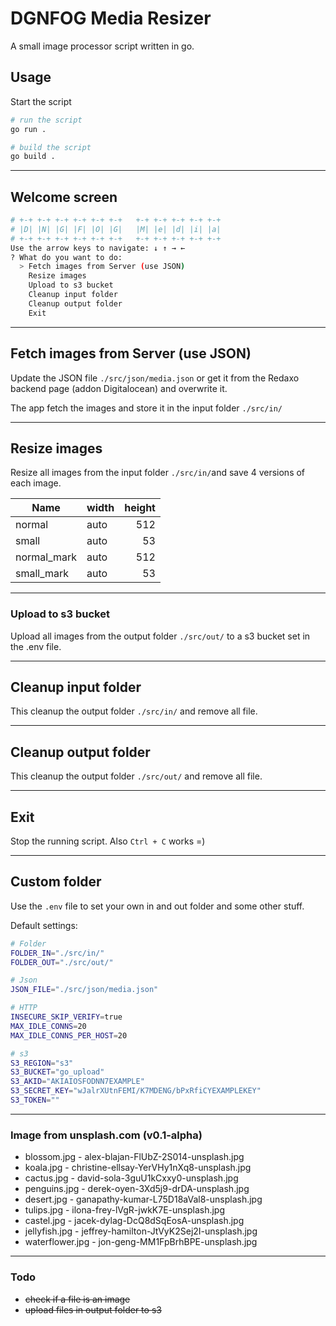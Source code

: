 # DGNFOG Media Resizer

A small image processor script written in go.

## Usage

Start the script
```bash
# run the script
go run .

# build the script
go build .
```

---
## Welcome screen
```bash
# +-+ +-+ +-+ +-+ +-+ +-+   +-+ +-+ +-+ +-+ +-+
# |D| |N| |G| |F| |O| |G|   |M| |e| |d| |i| |a|
# +-+ +-+ +-+ +-+ +-+ +-+   +-+ +-+ +-+ +-+ +-+
Use the arrow keys to navigate: ↓ ↑ → ←
? What do you want to do:
  > Fetch images from Server (use JSON)
    Resize images
    Upload to s3 bucket
    Cleanup input folder
    Cleanup output folder
    Exit
```

---
## Fetch images from Server (use JSON)
Update the JSON file `./src/json/media.json` or get it from the Redaxo backend page (addon Digitalocean) and overwrite it.

The app fetch the images and store it in the input folder `./src/in/`

---
## Resize images
Resize all images from the input folder `./src/in/`and save 4 versions of each image.

Name | width | height
--- | --- | ---:
normal | auto | 512
small | auto | 53
normal_mark | auto | 512
small_mark | auto | 53

---
### Upload to s3 bucket
Upload all images from the output folder `./src/out/` to a s3 bucket set in the .env file.

---
## Cleanup input folder
This cleanup the output folder `./src/in/` and remove all file.

---
## Cleanup output folder
This cleanup the output folder `./src/out/` and remove all file.

---
## Exit
Stop the running script. Also `Ctrl + C` works =)

---
## Custom folder
Use the `.env` file to set your own in and out folder and some other stuff.

Default settings:
```bash
# Folder
FOLDER_IN="./src/in/" 
FOLDER_OUT="./src/out/"

# Json
JSON_FILE="./src/json/media.json"

# HTTP
INSECURE_SKIP_VERIFY=true
MAX_IDLE_CONNS=20
MAX_IDLE_CONNS_PER_HOST=20

# s3
S3_REGION="s3"
S3_BUCKET="go_upload"
S3_AKID="AKIAIOSFODNN7EXAMPLE"
S3_SECRET_KEY="wJalrXUtnFEMI/K7MDENG/bPxRfiCYEXAMPLEKEY"
S3_TOKEN=""
```

---
### Image from unsplash.com (v0.1-alpha)
* blossom.jpg - alex-blajan-FlUbZ-2S014-unsplash.jpg
* koala.jpg - christine-ellsay-YerVHy1nXq8-unsplash.jpg
* cactus.jpg - david-sola-3guU1kCxxy0-unsplash.jpg
* penguins.jpg - derek-oyen-3Xd5j9-drDA-unsplash.jpg
* desert.jpg - ganapathy-kumar-L75D18aVal8-unsplash.jpg
* tulips.jpg - ilona-frey-lVgR-jwkK7E-unsplash.jpg
* castel.jpg - jacek-dylag-DcQ8dSqEosA-unsplash.jpg
* jellyfish.jpg - jeffrey-hamilton-JtVyK2Sej2I-unsplash.jpg
* waterflower.jpg - jon-geng-MM1FpBrhBPE-unsplash.jpg

---
### Todo
* ~~check if a file is an image~~
* ~~upload files in output folder to s3~~
